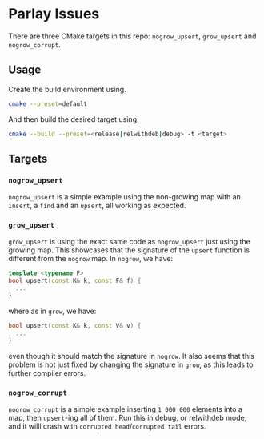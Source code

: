 # Parlay Issues

There are three CMake targets in this repo: `nogrow_upsert`, `grow_upsert` and `nogrow_corrupt`.

## Usage

Create the build environment using.

```sh
cmake --preset=default
```

And then build the desired target using:

```sh
cmake --build --preset=<release|relwithdeb|debug> -t <target>
```

## Targets

### `nogrow_upsert`

`nogrow_upsert` is a simple example using the non-growing map with an `insert`, a `find` and an `upsert`, all working as expected.

### `grow_upsert`

`grow_upsert` is using the exact same code as `nogrow_upsert` just using the growing map.
This showcases that the signature of the `upsert` function is different from the `nogrow` map.
In `nogrow`, we have:

```cpp
template <typename F>
bool upsert(const K& k, const F& f) {
  ...
}
```

where as in `grow`, we have:

```cpp
bool upsert(const K& k, const V& v) {
  ...
}
```

even though it should match the signature in `nogrow`.
It also seems that this problem is not just fixed by changing the signature in `grow`, as this leads to further compiler errors.

### `nogrow_corrupt`

`nogrow_corrupt` is a simple example inserting `1_000_000` elements into a map, then `upsert`-ing all of them.
Run this in debug, or relwithdeb mode, and it willl crash with `corrupted head`/`corrupted tail` errors.
